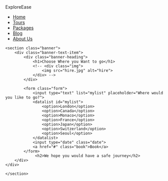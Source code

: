 <!DOCTYPE html>
<html lang="en">
<head>
    <meta charset="UTF-8">
    <link rel="stylesheet" href="style.css">
    <title>ExploreEase
    </title>
    <link rel="stylesheet" href="trv.css">
    <link href="https://cdn.jsdelivr.net/npm/bootstrap@5.0.2/dist/css/bootstrap.min.css" rel="stylesheet" integrity="sha384-EVSTQN3/azprG1Anm3QDgpJLIm9Nao0Yz1ztcQTwFspd3yD65VohhpuuCOmLASjC" crossorigin="anonymous">
    <script src="https://cdn.jsdelivr.net/npm/bootstrap@5.0.2/dist/js/bootstrap.bundle.min.js" integrity="sha384-MrcW6ZMFYlzcLA8Nl+NtUVF0sA7MsXsP1UyJoMp4YLEuNSfAP+JcXn/tWtIaxVXM" crossorigin="anonymous"></script>

</head>
<body>
    <div>
        <!-- <img src="hire.jpg" alt="hire"> -->
            <section class="above-bar">
        <div class="logo">ExploreEase </div>
        <ul class="menu">
            <li><a href="#">Home</a></li>
            <li><a href="#">Tours</a></li>
            <li><a href="#">Packages</a></li>
            <li><a href="#">Blog</a></li>
            <li><a href="#">About Us</a></li>
        </ul>
    </section>

    <section class="banner">
        <div class="banner-text-item">
            <div class="banner-heading">
                <h1>Choose Where you Want to go</h1>
                <!-- <div class="img">
                    <img src="hire.jpg" alt="hire">
                </div> -->
            </div>
          
            <form class="form">
                <input type="text" list="mylist" placeholder="Where would you like to go?">
                <datalist id="mylist">
                    <option>London</option>
                    <option>Canada</option>
                    <option>Monaco</option>
                    <option>France</option>
                    <option>Japan</option>
                    <option>Switzerland</option>
                    <option>Seoul</option>
                </datalist>
                <input type="date" class="date">
                <a href="#" class="book">Book</a>
            </form>
                 <h2>We hope you would have a safe journey</h2>
        </div>
    </div>

    </section>
</body>
</html>















